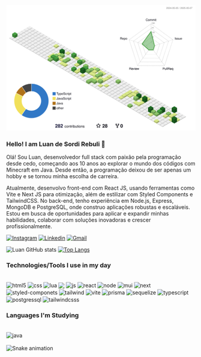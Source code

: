 ![](./profile-3d-contrib/profile-green-animate.svg)
### Hello! I am Luan de Sordi Rebuli 🤙 
Olá! Sou Luan, desenvolvedor full stack com paixão pela programação desde cedo, começando aos 10 anos ao explorar o mundo dos códigos com Minecraft em Java. Desde então, a programação deixou de ser apenas um hobby e se tornou minha escolha de carreira.

Atualmente, desenvolvo front-end com React JS, usando ferramentas como Vite e Next JS para otimização, além de estilizar com Styled Components e TailwindCSS. No back-end, tenho experiência em Node.js, Express, MongoDB e PostgreSQL, onde construo aplicações robustas e escaláveis. Estou em busca de oportunidades para aplicar e expandir minhas habilidades, colaborar com soluções inovadoras e crescer profissionalmente.


[![Instagram](https://img.shields.io/badge/Instagram-E4405F?style=for-the-badge&logo=instagram&logoColor=white)](https://www.instagram.com/luan.rebuli/)
[![Linkedin](https://img.shields.io/badge/LinkedIn-0077B5?style=for-the-badge&logo=linkedin&logoColor=white)](https://www.linkedin.com/in/luan-de-sordi-rebuli-8ab545219/)
[![Gmail](https://img.shields.io/badge/Gmail-D14836?style=for-the-badge&logo=gmail&logoColor=white)](https://mail.google.com/mail/u/3/?ogbl#inbox?compose=GTvVlcSHxjXqfKNTqctGSBCKrRCgvmJQlKsVxgDrDggrBvPXpWmJsfSTChRnBkwmHVScdVbkWDlSC)

![Luan GitHub stats](https://github-readme-stats.vercel.app/api?username=LuanRebuli&show_icons=true&theme=highcontrast) [![Top Langs](https://github-readme-stats.vercel.app/api/top-langs/?username=LuanRebuli&layout=compact&theme=highcontrast)](https://github.com/anuraghazra/github-readme-stats)

### Technologies/Tools I use in my day

<div style="display: inline_block"><br/>
  <img align="center" alt="html5" src="https://img.shields.io/badge/HTML5-E34F26?style=for-the-badge&logo=html5&logoColor=white">
  <img align="center" alt="css" src="https://img.shields.io/badge/CSS3-1572B6?style=for-the-badge&logo=css3&logoColor=white">
  <img align="center" alt="lua" src="https://img.shields.io/badge/Lua-2C2D72?style=for-the-badge&logo=lua&logoColor=white">
  <img align="center" alt"git" src="https://img.shields.io/badge/git-%23F05033.svg?style=for-the-badge&logo=git&logoColor=white">
  <img align="center" alt="js" src="https://img.shields.io/badge/JavaScript-F7DF1E?style=for-the-badge&logo=javascript&logoColor=black">
  <img align="center" alt="react" src="https://img.shields.io/badge/React-20232A?style=for-the-badge&logo=react&logoColor=61DAFB">
  <img align="center" alt="node" src="https://img.shields.io/badge/Node.js-43853D?style=for-the-badge&logo=node.js&logoColor=white">
  <img align="center" alt="mui" src="https://img.shields.io/badge/MUI-%230081CB.svg?style=for-the-badge&logo=mui&logoColor=white">
  <img align="center" alt="next" src="https://img.shields.io/badge/Next-black?style=for-the-badge&logo=next.js&logoColor=white">
  <img align="center" alt="styled-componets" src="https://img.shields.io/badge/styled--components-DB7093?style=for-the-badge&logo=styled-components&logoColor=white">
  <img align="center" alt="tailwind" src="https://img.shields.io/badge/tailwindcss-%2338B2AC.svg?style=for-the-badge&logo=tailwind-css&logoColor=white">
  <img align="center" alt="vite" src="https://img.shields.io/badge/vite-%23646CFF.svg?style=for-the-badge&logo=vite&logoColor=white">
  <img align="center" alt="prisma" src="https://img.shields.io/badge/Prisma-3982CE?style=for-the-badge&logo=Prisma&logoColor=white">
  <img align="center" alt="sequelize" src="https://img.shields.io/badge/Sequelize-52B0E7?style=for-the-badge&logo=Sequelize&logoColor=white">
  <img align="center" alt="typescript" src="https://img.shields.io/badge/TypeScript-007ACC?style=for-the-badge&logo=typescript&logoColor=white">
  <img align="center" alt="postgressql" src="https://img.shields.io/badge/PostgreSQL-000?style=for-the-badge&logo=postgresql">
   <img align="center" alt="tailwindcsss" src="https://img.shields.io/badge/tailwindcss-%2338B2AC.svg?style=for-the-badge&logo=tailwind-css&logoColor=white">
</div>

### Languages I'm Studying

<div style="display: inline_block"><br/>
  <img align="center" alt="java" src="https://img.shields.io/badge/Java-20232A?style=for-the-badge&logo=java&logoColor=61DAFB">
</div>

<br clear="both">

<img src="https://raw.githubusercontent.com/maurodesouza/maurodesouza/output/snake.svg" alt="Snake animation" />




